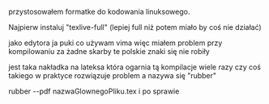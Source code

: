 przystosowałem formatke do kodowania linuksowego.



Najpierw instaluj "texlive-full" (lepiej full niż potem miało by coś nie działać)

jako edytora ja puki co używam vima więc miałem problem przy kompilowaniu
za żadne skarby te polskie znaki się nie robiły

jest taka nakładka na lateksa która ogarnia tą kompilacje wiele razy czy coś takiego
w praktyce rozwiązuje problem a nazywa się "rubber"

rubber --pdf nazwaGlownegoPliku.tex i po sprawie
